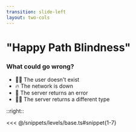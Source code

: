 ```yaml
---
transition: slide-left
layout: two-cols
---
```


# "Happy Path Blindness"

### What could go wrong?

<div class="py-12">
<v-clicks>

- 🕵️‍♂️ The user doesn't exist 
- 🔥 The network is down 
- 🚨 The server returns an error 
- 🤷‍♂️ The server returns a different type 

</v-clicks>
</div>

::right::

<div class="py-16" />

<<< @/snippets/levels/base.ts#snippet{1-7}
